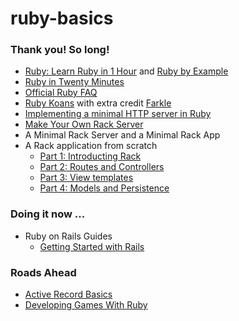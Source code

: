 
# ruby-basics

### Thank you! So long!
- [Ruby: Learn Ruby in 1 Hour](http://xahlee.info/ruby/ruby_basics.html) and [Ruby by Example](http://xahlee.info/ruby/ruby_index.html)
- [Ruby in Twenty Minutes](https://www.ruby-lang.org/en/documentation/quickstart/)
- [Official Ruby FAQ](https://www.ruby-lang.org/en/documentation/faq/)
- [Ruby Koans](http://rubykoans.com/) with extra credit [Farkle](https://en.wikipedia.org/wiki/Farkle)
- [Implementing a minimal HTTP server in Ruby](https://practicingruby.com/articles/implementing-an-http-file-server)
- [Make Your Own Rack Server](http://www.blrice.net/blog/2015/05/31/make-your-own-rack-server/)
- A Minimal Rack Server and a Minimal Rack App
- A Rack application from scratch
  - [Part 1: Introducting Rack](http://tommaso.pavese.me/2016/06/05/a-rack-application-from-scratch-part-1-introducting-rack/)
  - [Part 2: Routes and Controllers](http://tommaso.pavese.me/2016/07/26/a-rack-application-from-scratch-part-2-routes-and-controllers//)
  - [Part 3: View templates](http://tommaso.pavese.me/2016/08/01/a-rack-application-from-scratch-part-3-view-templates/)
  - [Part 4: Models and Persistence](http://tommaso.pavese.me/2016/10/09/a-rack-application-from-scratch-part-4-models-and-persistence/)

### Doing it now ...
- Ruby on Rails Guides
  - [Getting Started with Rails](http://guides.rubyonrails.org/getting_started.html)

### Roads Ahead
- [Active Record Basics](http://guides.rubyonrails.org/active_record_basics.html)
- [Developing Games With Ruby](https://leanpub.com/developing-games-with-ruby)

